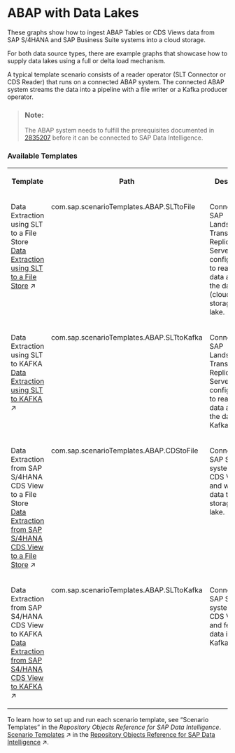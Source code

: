 <!-- loio61d7208cd8c04d6f8d42a00bb9e59045 -->

# ABAP with Data Lakes

These graphs show how to ingest ABAP Tables or CDS Views data from SAP S/4HANA and SAP Business Suite systems into a cloud storage.



For both data source types, there are example graphs that showcase how to supply data lakes using a full or delta load mechanism.

A typical template scenario consists of a reader operator \(SLT Connector or CDS Reader\) that runs on a connected ABAP system. The connected ABAP system streams the data into a pipeline with a file writer or a Kafka producer operator.

> ### Note:  
> The ABAP system needs to fulfill the prerequisites documented in [2835207](https://me.sap.com/notes/2835207) before it can be connected to SAP Data Intelligence.



### Available Templates


<table>
<tr>
<th valign="top">

Template

</th>
<th valign="top">

Path

</th>
<th valign="top">

Description

</th>
</tr>
<tr>
<td valign="top">

Data Extraction using SLT to a File Store [Data Extraction using SLT to a File Store](https://help.sap.com/viewer/9182d964573745e89f523395d7c43e53/Dev/en-US/3fe72f0cde894aa6a19ea4d910be6aae.html "Extracts data fom an ABAP table using SLT to a file store and creates related files in the file store.") :arrow_upper_right: 

</td>
<td valign="top">

com.sap.scenarioTemplates.ABAP.SLTtoFile

</td>
<td valign="top">

Connect to an SAP Landscape Transformation Replication Server \(SLT\) configuration to read table data and write the data to a \(cloud\) storage or data lake.

</td>
</tr>
<tr>
<td valign="top">

Data Extraction using SLT to KAFKA [Data Extraction using SLT to KAFKA](https://help.sap.com/viewer/9182d964573745e89f523395d7c43e53/Dev/en-US/aef3e6be31204adf8f8fd7d69adcc8a5.html "Extracts data fom an ABAP table using SLT to the KAFKA and creates related messages.") :arrow_upper_right: 

</td>
<td valign="top">

com.sap.scenarioTemplates.ABAP.SLTtoKafka

</td>
<td valign="top">

Connect to an SAP Landscape Transformation Replication Server \(SLT\) configuration to read table data and feed the data into a Kafka pipeline.

</td>
</tr>
<tr>
<td valign="top">

Data Extraction from SAP S/4HANA CDS View to a File Store [Data Extraction from SAP S/4HANA CDS View to a File Store](https://help.sap.com/viewer/9182d964573745e89f523395d7c43e53/Dev/en-US/e9747985aa6546aeabe85b5bae50e8a4.html "In this example, the source is an SAP S/4HANA.") :arrow_upper_right: 

</td>
<td valign="top">

com.sap.scenarioTemplates.ABAP.CDStoFile

</td>
<td valign="top">

Connect to an SAP S/4HANA system to read CDS View Data and write the data to a cloud storage or data lake.

</td>
</tr>
<tr>
<td valign="top">

Data Extraction from SAP S4/HANA CDS View to KAFKA [Data Extraction from SAP S4/HANA CDS View to KAFKA](https://help.sap.com/viewer/9182d964573745e89f523395d7c43e53/Dev/en-US/cd22a2cd6387487c9014fb19813dcd40.html "Extracts data fom an ABAP CDS View to the KAFKA and creates related messages.") :arrow_upper_right: 

</td>
<td valign="top">

com.sap.scenarioTemplates.ABAP.SLTtoKafka

</td>
<td valign="top">

Connect to an SAP S/4HANA system to read CDS View Data and feed the data into a Kafka pipeline.

</td>
</tr>
</table>

To learn how to set up and run each scenario template, see “Scenario Templates” in the *Repository Objects Reference for SAP Data Intelligence*. [Scenario Templates](https://help.sap.com/viewer/9182d964573745e89f523395d7c43e53/Dev/en-US/2739328e6efc42be8cac62cf7dcfa449.html "Here, you'll find information on how to set up and run each scenario template we've prepared.") :arrow_upper_right: in the [Repository Objects Reference for SAP Data Intelligence](https://help.sap.com/viewer/9182d964573745e89f523395d7c43e53/Dev/en-US/6529535176db4c489fa9baaa75af1b33.html "The Repository Objects Reference contains information about the built-in operators and graphs that SAP Data Intelligence provides for use in SAP Data Intelligence Modeler.") :arrow_upper_right:.

